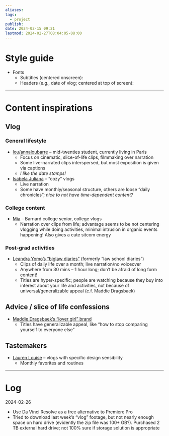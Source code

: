 ```yaml
---
aliases: 
tags:
  - project
publish: 
date: 2024-02-15 09:21
lastmod: 2024-02-27T08:04:05-08:00
---
```

# Style guide

- Fonts
	- Subtitles (centered onscreen):
	- Headers (e.g., date of vlog; centered at top of screen):

---
# Content inspirations

## Vlog

### General lifestyle

- [lou/annaloubarre](https://www.youtube.com/@annaloubarre) – mid-twenties student, currently living in Paris
	- Focus on cinematic, slice-of-life clips, filmmaking over narration
	- Some live-narrated clips interspersed, but most exposition is given via captions
	- *I like the date stamps!*
- [Isabela Juliana](https://www.youtube.com/@belajuliana_) – “cozy” vlogs
	- Live narration
	- Some have monthly/seasonal structure, others are loose “daily chronicles”; *nice to not have time-dependent content?*

### College content
- [Mia](https://www.youtube.com/@miadimilano) – Barnard college senior, college vlogs
	- Narration over clips from life; advantage seems to be not centering vlogging while doing activities, minimal intrusion in organic events happening! Also gives a cute sitcom energy

### Post-grad activities

- [Leandra Yomo’s “biglaw diaries”](https://www.youtube.com/@LeandraYomo) (formerly “law school diaries”)
	- Clips of daily life over a month; live narration/no voiceover
	- Anywhere from 30 mins – 1 hour long; don’t be afraid of long form content!
	- Titles are hyper-specific; people are watching because they buy into interest about your life and activities, not because of universal/generalizable appeal (c.f. Maddie Dragsbaek)

## Advice / slice of life confessions

- [Maddie Dragsbaek’s “lover girl” brand](https://www.youtube.com/@MaddieDragsbaek/videos)
	- Titles have generalizable appeal, like “how to stop comparing yourself to everyone else”

## Tastemakers

- [Lauren Louise](https://www.youtube.com/@bigbooklady) – vlogs with specific design sensibility
	- Monthly favorites and routines

---

# Log

2024-02-26

- Use Da Vinci Resolve as a free alternative to Premiere Pro
- Tried to download last week’s “vlog” footage, but not nearly enough space on hard drive (evidently the zip file was 100+ GB?). Purchased 2 TB external hard drive; not 100% sure if storage solution is appropriate